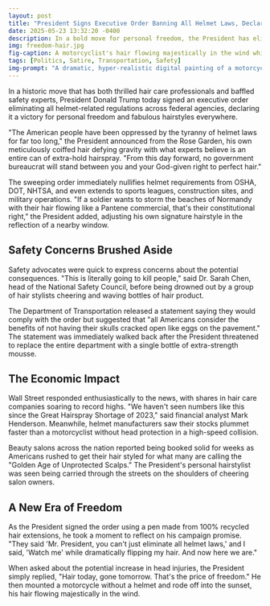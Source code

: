 ```yaml
---
layout: post
title: "President Signs Executive Order Banning All Helmet Laws, Declares 'Freedom For Fabulous Hair'"
date: 2025-05-23 13:32:20 -0400
description: In a bold move for personal freedom, the President has eliminated all helmet regulations, citing the inalienable right to perfect hair.
img: freedom-hair.jpg
fig-caption: A motorcyclist's hair flowing majestically in the wind while riding without a helmet, with the White House in the background.
tags: [Politics, Satire, Transportation, Safety]
img-prompt: "A dramatic, hyper-realistic digital painting of a motorcyclist with perfectly styled, wind-swept hair riding without a helmet, with the White House in the background at sunset. The rider has an ecstatic expression, with luxurious hair flowing dramatically in the wind. The scene is lit with golden hour lighting, and the motorcycle is a classic American model. The style should be photorealistic with a slight satirical edge, reminiscent of political cartoons but with high production value. The image should convey both freedom and absurdity."
---
```


In a historic move that has both thrilled hair care professionals and baffled safety experts, President Donald Trump today signed an executive order eliminating all helmet-related regulations across federal agencies, declaring it a victory for personal freedom and fabulous hairstyles everywhere.

"The American people have been oppressed by the tyranny of helmet laws for far too long," the President announced from the Rose Garden, his own meticulously coiffed hair defying gravity with what experts believe is an entire can of extra-hold hairspray. "From this day forward, no government bureaucrat will stand between you and your God-given right to perfect hair."

The sweeping order immediately nullifies helmet requirements from OSHA, DOT, NHTSA, and even extends to sports leagues, construction sites, and military operations. "If a soldier wants to storm the beaches of Normandy with their hair flowing like a Pantene commercial, that's their constitutional right," the President added, adjusting his own signature hairstyle in the reflection of a nearby window.

## Safety Concerns Brushed Aside

Safety advocates were quick to express concerns about the potential consequences. "This is literally going to kill people," said Dr. Sarah Chen, head of the National Safety Council, before being drowned out by a group of hair stylists cheering and waving bottles of hair product.

The Department of Transportation released a statement saying they would comply with the order but suggested that "all Americans consider the benefits of not having their skulls cracked open like eggs on the pavement." The statement was immediately walked back after the President threatened to replace the entire department with a single bottle of extra-strength mousse.

## The Economic Impact

Wall Street responded enthusiastically to the news, with shares in hair care companies soaring to record highs. "We haven't seen numbers like this since the Great Hairspray Shortage of 2023," said financial analyst Mark Henderson. Meanwhile, helmet manufacturers saw their stocks plummet faster than a motorcyclist without head protection in a high-speed collision.

Beauty salons across the nation reported being booked solid for weeks as Americans rushed to get their hair styled for what many are calling the "Golden Age of Unprotected Scalps." The President's personal hairstylist was seen being carried through the streets on the shoulders of cheering salon owners.

## A New Era of Freedom

As the President signed the order using a pen made from 100% recycled hair extensions, he took a moment to reflect on his campaign promise. "They said 'Mr. President, you can't just eliminate all helmet laws,' and I said, 'Watch me' while dramatically flipping my hair. And now here we are."

When asked about the potential increase in head injuries, the President simply replied, "Hair today, gone tomorrow. That's the price of freedom." He then mounted a motorcycle without a helmet and rode off into the sunset, his hair flowing majestically in the wind.
